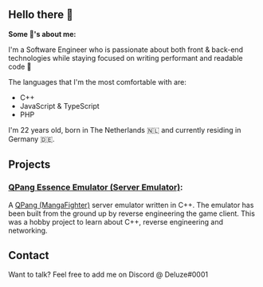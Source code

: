 ## Hello there 👋

**Some 📓's about me:**

I'm a Software Engineer who is passionate about both front & back-end technologies while staying focused on writing performant and readable code 💪

The languages that I'm the most comfortable with are:
  - C++
  - JavaScript & TypeScript
  - PHP

I'm 22 years old, born in The Netherlands 🇳🇱 and currently residing in Germany 🇩🇪.

## Projects

### [QPang Essence Emulator (Server Emulator)](https://github.com/Deluze/qpang-essence-emulator):
A [QPang (MangaFighter)](https://en.wikipedia.org/wiki/Manga_Fighter) server emulator written in C++. The emulator has been built from the ground up by reverse engineering the game client. This was a hobby project to learn about C++, reverse engineering and networking.

## Contact

Want to talk? Feel free to add me on Discord @ Deluze#0001
